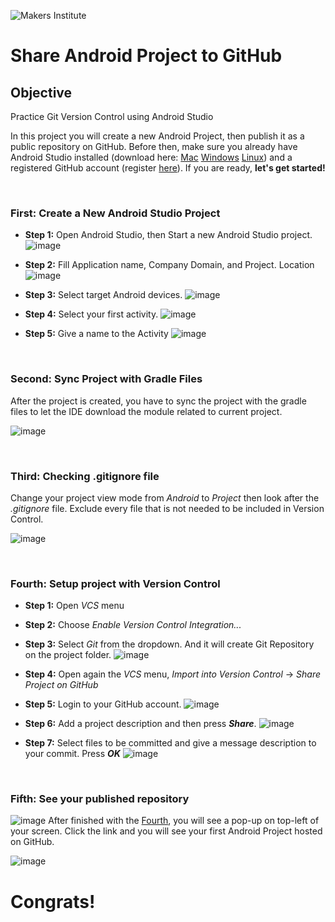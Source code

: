 ![Makers Institute](../images/logo-makersinstitute.png)

# Share Android Project to GitHub

## Objective
Practice Git Version Control using Android Studio

In this project you will create a new Android Project, then publish it as a public repository on GitHub. Before then, make sure you already have Android Studio installed (download here: [Mac](https://dl.google.com/dl/android/studio/install/2.2.2.0/android-studio-ide-145.3360264-mac.dmg) [Windows](https://dl.google.com/dl/android/studio/install/2.2.2.0/android-studio-bundle-145.3360264-windows.exe) [Linux](https://dl.google.com/dl/android/studio/ide-zips/2.2.2.0/android-studio-ide-145.3360264-linux.zip)) and a registered GitHub account (register [here](https://github.com/)). If you are ready, **let's get started!**

</br>

### First: Create a New Android Studio Project

* **Step 1:** Open Android Studio, then Start a new Android Studio project.
![image](../images/w1d3%20-%201.png)

* **Step 2:** Fill Application name, Company Domain, and Project. Location
![image](../images/w1d3%20-%202.png)

* **Step 3:** Select target Android devices. 
![image](../images/w1d3%20-%203.png)

* **Step 4:** Select your first activity.
![image](../images/w1d3%20-%204.png)

* **Step 5:** Give a name to the Activity
![image](../images/w1d3%20-%205.png)

</br>

### Second: Sync Project with Gradle Files
After the project is created, you have to sync the project with the gradle files to let the IDE download the module related to current project.

![image](../images/w1d3%20-%206.png)

</br>

### Third: Checking .gitignore file
Change your project view mode from *Android* to *Project* then look after the *.gitignore* file. Exclude every file that is not needed to be included in Version Control.

![image](../images/w1d3%20-%207a.png)

</br>

### Fourth: Setup project with Version Control

* **Step 1:** Open *VCS* menu
* **Step 2:** Choose *Enable Version Control Integration...*
* **Step 3:** Select *Git* from the dropdown. And it will create Git Repository on the project folder.
![image](../images/w1d3%20-%207.png)

* **Step 4:** Open again the *VCS* menu, *Import into Version Control* -> *Share Project on GitHub*
* **Step 5:** Login to your GitHub account.
![image](../images/w1d3%20-%208.png)
* **Step 6:** Add a project description and then press ***Share***.
![image](../images/w1d3%20-%209.png)
* **Step 7:** Select files to be committed and give a message description to your commit. Press ***OK***
![image](../images/w1d3%20-%2010.png)

</br>

### Fifth: See your published repository
![image](../images/w1d3%20-%2011.png)
After finished with the [Fourth](), you will see a pop-up on top-left of your screen. Click the link and you will see your first Android Project hosted on GitHub.

![image](../images/w1d3%20-%2012.png)


# Congrats!
